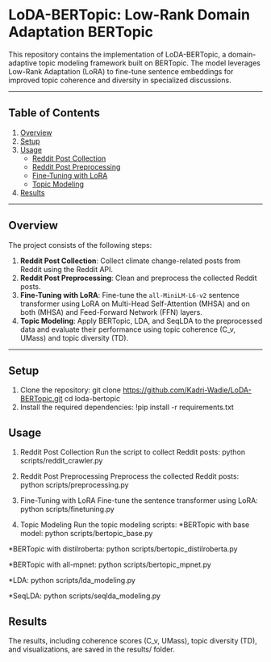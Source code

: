 # LoDA-BERTopic: Low-Rank Domain Adaptation BERTopic

This repository contains the implementation of LoDA-BERTopic, a domain-adaptive topic modeling framework
built on BERTopic. The model leverages Low-Rank Adaptation (LoRA) to fine-tune sentence
embeddings for improved topic coherence and diversity in specialized discussions.

---

## Table of Contents
1. [Overview](#overview)
2. [Setup](#setup)
3. [Usage](#usage)
   - [Reddit Post Collection](#reddit-post-collection)
   - [Reddit Post Preprocessing](#reddit-post-preprocessing)
   - [Fine-Tuning with LoRA](#fine-tuning-with-lora)
   - [Topic Modeling](#topic-modeling)
5. [Results](#results)


---

## Overview

The project consists of the following steps:
1. **Reddit Post Collection**: Collect climate change-related posts from Reddit using the Reddit API.
2. **Reddit Post Preprocessing**: Clean and preprocess the collected Reddit posts.
3. **Fine-Tuning with LoRA**: Fine-tune the `all-MiniLM-L6-v2` sentence transformer using LoRA on Multi-Head Self-Attention (MHSA) and on both (MHSA) and Feed-Forward Network (FFN) layers.
4. **Topic Modeling**: Apply BERTopic, LDA, and SeqLDA to the preprocessed data and evaluate their performance using topic coherence (C_v, UMass) and topic diversity (TD).

---

## Setup

1. Clone the repository:
   git clone https://github.com/Kadri-Wadie/LoDA-BERTopic.git
   cd loda-bertopic
2. Install the required dependencies:
   !pip install -r requirements.txt

## Usage
1. Reddit Post Collection
   Run the script to collect Reddit posts: 
   python scripts/reddit_crawler.py
2. Reddit Post Preprocessing
   Preprocess the collected Reddit posts:
   python scripts/preprocessing.py
   
3. Fine-Tuning with LoRA
   Fine-tune the sentence transformer using LoRA:
   python scripts/finetuning.py
   
4. Topic Modeling
   Run the topic modeling scripts:
  *BERTopic with base model:
   python scripts/bertopic_base.py
   
  *BERTopic with distilroberta:
   python scripts/bertopic_distilroberta.py
   
  *BERTopic with all-mpnet:
   python scripts/bertopic_mpnet.py
   
  *LDA:
   python scripts/lda_modeling.py
   
  *SeqLDA:
   python scripts/seqlda_modeling.py
   
## Results
   The results, including coherence scores (C_v, UMass),
   topic diversity (TD), and visualizations, are saved
   in the results/ folder.
   

   

   


